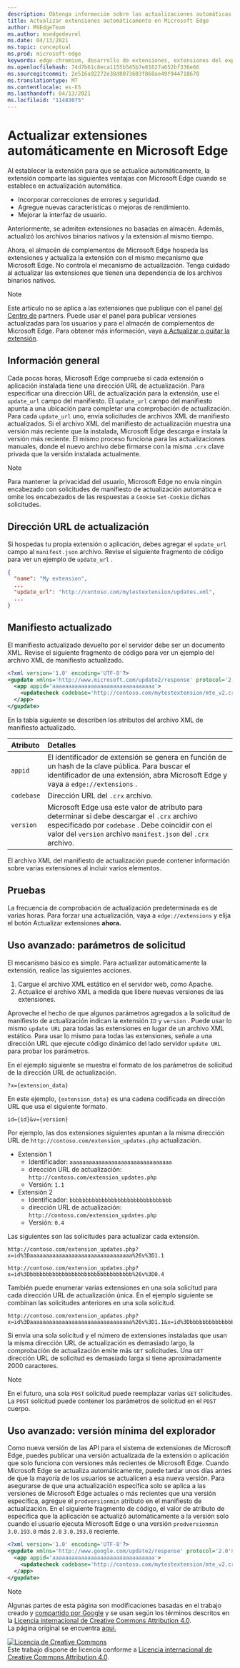 ```yaml
---
description: Obtenga información sobre las actualizaciones automáticas de extensiones en Microsoft Edge
title: Actualizar extensiones automáticamente en Microsoft Edge
author: MSEdgeTeam
ms.author: msedgedevrel
ms.date: 04/13/2021
ms.topic: conceptual
ms.prod: microsoft-edge
keywords: edge-chromium, desarrollo de extensiones, extensiones del explorador, complementos, centro de partners, desarrollador
ms.openlocfilehash: 74d7b61c8eca1155b545b7e81627a652bf336e66
ms.sourcegitcommit: 2e516a92272e38d8073603f860ae49f944718670
ms.translationtype: MT
ms.contentlocale: es-ES
ms.lasthandoff: 04/13/2021
ms.locfileid: "11483075"
---
```

<!-- Copyright A. W. Fuchs

   Licensed under the Apache License, Version 2.0 (the "License");
   you may not use this file except in compliance with the License.
   You may obtain a copy of the License at

       https://www.apache.org/licenses/LICENSE-2.0

   Unless required by applicable law or agreed to in writing, software
   distributed under the License is distributed on an "AS IS" BASIS,
   WITHOUT WARRANTIES OR CONDITIONS OF ANY KIND, either express or implied.
   See the License for the specific language governing permissions and
   limitations under the License.  -->  
# <a name="automatically-update-extensions-in-microsoft-edge"></a>Actualizar extensiones automáticamente en Microsoft Edge  

Al establecer la extensión para que se actualice automáticamente, la extensión comparte las siguientes ventajas con Microsoft Edge cuando se establece en actualización automática.  

*   Incorporar correcciones de errores y seguridad.  
*   Agregue nuevas características o mejoras de rendimiento.  
*   Mejorar la interfaz de usuario.  

Anteriormente, se admiten extensiones no basadas en almacén.  Además, actualizó los archivos binarios nativos y la extensión al mismo tiempo.  

Ahora, el almacén de complementos de Microsoft Edge hospeda las extensiones y actualiza la extensión con el mismo mecanismo que Microsoft Edge.  No controla el mecanismo de actualización.  Tenga cuidado al actualizar las extensiones que tienen una dependencia de los archivos binarios nativos.  

> [!NOTE]
> Este artículo no se aplica a las extensiones que publique con el panel [del Centro de][MicrosoftPartnerDashboardMicrosoftedgePublicLoginRefDd] partners.  Puede usar el panel para publicar versiones actualizadas para los usuarios y para el almacén de complementos de Microsoft Edge.  Para obtener más información, vaya [a Actualizar o quitar la extensión][ExtensionsPublishUpdateExtension].  

## <a name="overview"></a>Información general  

Cada pocas horas, Microsoft Edge comprueba si cada extensión o aplicación instalada tiene una dirección URL de actualización.  Para especificar una dirección URL de actualización para la extensión, use el `update_url` campo del manifiesto.  El `update_url` campo del manifiesto apunta a una ubicación para completar una comprobación de actualización.  Para cada `update_url` uno, envía solicitudes de archivos XML de manifiesto actualizados.  Si el archivo XML del manifiesto de actualización muestra una versión más reciente que la instalada, Microsoft Edge descarga e instala la versión más reciente.  El mismo proceso funciona para las actualizaciones manuales, donde el nuevo archivo debe firmarse con la misma `.crx` clave privada que la versión instalada actualmente.  

> [!NOTE]
> Para mantener la privacidad del usuario, Microsoft Edge no envía ningún encabezado con solicitudes de manifiesto de actualización automática e omite los encabezados de las respuestas a `Cookie` `Set-Cookie` dichas solicitudes.  

## <a name="update-url"></a>Dirección URL de actualización  

Si hospedas tu propia extensión o aplicación, debes agregar el `update_url` campo al `manifest.json` archivo.  Revise el siguiente fragmento de código para ver un ejemplo de `update_url` .  

```json
{
  "name": "My extension",
  ... 
  "update_url": "http://contoso.com/mytestextension/updates.xml",
  ... 
}
```  

## <a name="updated-manifest"></a>Manifiesto actualizado  

El manifiesto actualizado devuelto por el servidor debe ser un documento XML.  Revise el siguiente fragmento de código para ver un ejemplo del archivo XML de manifiesto actualizado.  

```xml
<?xml version='1.0' encoding='UTF-8'?>
<gupdate xmlns='http://www.microsoft.com/update2/response' protocol='2.0'>
  <app appid='aaaaaaaaaaaaaaaaaaaaaaaaaaaaaaaa'>
    <updatecheck codebase='http://contoso.com/mytestextension/mte_v2.crx' version='2.0' />
  </app>
</gupdate>
```  

En la tabla siguiente se describen los atributos del archivo XML de manifiesto actualizado.  

| Atributo | Detalles | 
|:--- |:--- |  
| `appid` | El identificador de extensión se genera en función de un hash de la clave pública.  Para buscar el identificador de una extensión, abra Microsoft Edge y vaya a `edge://extensions` . |  
| `codebase` | Dirección URL del `.crx` archivo. |  
| `version` | Microsoft Edge usa este valor de atributo para determinar si debe descargar el `.crx` archivo especificado por `codebase` .  Debe coincidir con el valor del `version` archivo `manifest.json` del `.crx` archivo. |  

El archivo XML del manifiesto de actualización puede contener información sobre varias extensiones al incluir varios elementos.  

## <a name="testing"></a>Pruebas  

La frecuencia de comprobación de actualización predeterminada es de varias horas.  Para forzar una actualización, vaya a `edge://extensions` y elija el botón Actualizar extensiones **ahora.**  

## <a name="advanced-usage-request-parameters"></a>Uso avanzado: parámetros de solicitud  

El mecanismo básico es simple.  Para actualizar automáticamente la extensión, realice las siguientes acciones.  

1.  Cargue el archivo XML estático en el servidor web, como Apache.  
1.  Actualice el archivo XML a medida que libere nuevas versiones de las extensiones.  
    
Aproveche el hecho de que algunos parámetros agregados a la solicitud de manifiesto de actualización indican la extensión `ID` y `version` .  Puede usar lo mismo `update URL` para todas las extensiones en lugar de un archivo XML estático.  Para usar lo mismo para todas las extensiones, señale a una dirección URL que ejecute código dinámico del lado servidor `update URL` para probar los parámetros.  

En el ejemplo siguiente se muestra el formato de los parámetros de solicitud de la dirección URL de actualización.  

```url
?x={extension_data}
```  

En este ejemplo, `{extension_data}` es una cadena codificada en dirección URL que usa el siguiente formato.  

```url
id={id}&v={version}
```  

Por ejemplo, las dos extensiones siguientes apuntan a la misma dirección URL de `http://contoso.com/extension_updates.php` actualización.  

*   Extensión 1  
    *   Identificador: `aaaaaaaaaaaaaaaaaaaaaaaaaaaaaaaa`  
    *   dirección URL de actualización: `http://contoso.com/extension_updates.php`
    *   Versión: `1.1`  
*   Extensión 2  
    *   Identificador: `bbbbbbbbbbbbbbbbbbbbbbbbbbbbbbbb`  
    *   dirección URL de actualización: `http://contoso.com/extension_updates.php`
    *   Versión: `0.4`  


Las siguientes son las solicitudes para actualizar cada extensión.  

```https
http://contoso.com/extension_updates.php?x=id%3Daaaaaaaaaaaaaaaaaaaaaaaaaaaaaaaa%26v%3D1.1
```  

```https
http://contoso.com/extension_updates.php?x=id%3Dbbbbbbbbbbbbbbbbbbbbbbbbbbbbbbbb%26v%3D0.4
```  

También puede enumerar varias extensiones en una sola solicitud para cada dirección URL de actualización única.  En el ejemplo siguiente se combinan las solicitudes anteriores en una sola solicitud.  

```https
http://contoso.com/extension_updates.php?x=id%3Daaaaaaaaaaaaaaaaaaaaaaaaaaaaaaaa%26v%3D1.1&x=id%3Dbbbbbbbbbbbbbbbbbbbbbbbbbbbbbbbb%26v%3D0.4
```  

Si envía una sola solicitud y el número de extensiones instaladas que usan la misma dirección URL de actualización es demasiado largo, la comprobación de actualización emite más `GET` solicitudes.  Una `GET` dirección URL de solicitud es demasiado larga si tiene aproximadamente 2000 caracteres.  

> [!NOTE]
> En el futuro, una sola `POST` solicitud puede reemplazar varias `GET` solicitudes.  La `POST` solicitud puede contener los parámetros de solicitud en el `POST` cuerpo.  

## <a name="advanced-usage-minimum-browser-version"></a>Uso avanzado: versión mínima del explorador  

Como nueva versión de las API para el sistema de extensiones de Microsoft Edge, puedes publicar una versión actualizada de la extensión o aplicación que solo funciona con versiones más recientes de Microsoft Edge.  Cuando Microsoft Edge se actualiza automáticamente, puede tardar unos días antes de que la mayoría de los usuarios se actualicen a esa nueva versión.  Para asegurarse de que una actualización específica solo se aplica a las versiones de Microsoft Edge actuales o más recientes que una versión específica, agregue el `prodversionmin` atributo en el manifiesto de actualización.  En el siguiente fragmento de código, el valor de atributo de especifica que la aplicación se actualizó automáticamente a la versión solo cuando el usuario ejecuta Microsoft Edge o una versión `prodversionmin` `3.0.193.0` más `2.0` `3.0.193.0` reciente.  

```xml
<?xml version='1.0' encoding='UTF-8'?>
<gupdate xmlns='http://www.google.com/update2/response' protocol='2.0'>
  <app appid='aaaaaaaaaaaaaaaaaaaaaaaaaaaaaaaa'>
    <updatecheck codebase='http://contoso.com/mytestextension/mte_v2.crx' version='2.0' prodversionmin='3.0.193.0' />
  </app>
</gupdate>
```  

<!-- links -->  

[ExtensionsPublishUpdateExtension]: ../publish/update-extension.md "Actualizar o quitar la extensión | Microsoft Docs"  

[MicrosoftPartnerDashboardMicrosoftedgePublicLoginRefDd]: https://partner.microsoft.com/dashboard/microsoftedge/public/login?ref=dd "Centro de partners"  

> [!NOTE]
> Algunas partes de esta página son modificaciones basadas en el trabajo creado y [compartido por Google][GoogleSitePolicies] y se usan según los términos descritos en la [Licencia internacional de Creative Commons Attribution 4.0][CCA4IL].  
> La página original se encuentra [aquí.](https://developer.chrome.com/docs/apps/autoupdate)  

[![Licencia de Creative Commons][CCby4Image]][CCA4IL]  
Este trabajo dispone de licencia conforme a [Licencia internacional de Creative Commons Attribution 4.0][CCA4IL].  

[CCA4IL]: https://creativecommons.org/licenses/by/4.0  
[CCby4Image]: https://i.creativecommons.org/l/by/4.0/88x31.png  
[GoogleSitePolicies]: https://developers.google.com/terms/site-policies  
